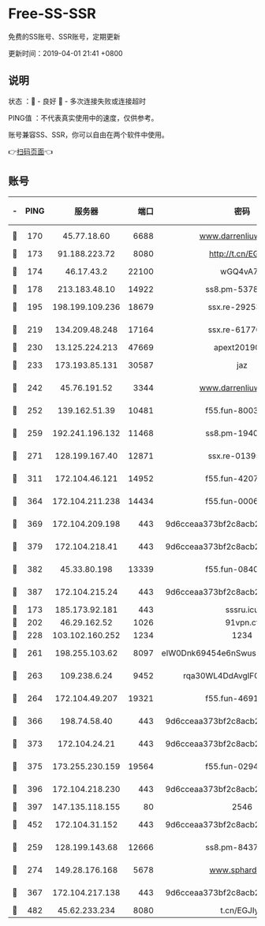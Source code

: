 # Free-SS-SSR

免费的SS账号、SSR账号，定期更新

更新时间：2019-04-01 21:41 +0800

## 说明

状态     ：🙂 - 良好 🙁 - 多次连接失败或连接超时

PING值   ：不代表真实使用中的速度，仅供参考。

账号兼容SS、SSR，你可以自由在两个软件中使用。

👉[扫码页面](https://liesauer.github.io/Free-SS-SSR/)👈

## 账号

|-|PING|服务器|端口|密码|加密方式|区域|
|:----:|:----:|:-----:|-----:|:----:|:----:|:----:|
|🙂|170|45.77.18.60|6688|www.darrenliuwei.com|aes-256-cfb|JP|
|🙂|173|91.188.223.72|8080|http://t.cn/EGJIyrl|rc4-md5|RU|
|🙂|174|46.17.43.2|22100|wGQ4vA7D|aes-256-gcm|RU|
|🙂|178|213.183.48.10|14922|ss8.pm-53780440|rc4-md5|RU|
|🙂|195|198.199.109.236|18679|ssx.re-29253059|aes-256-cfb|US|
|🙂|219|134.209.48.248|17164|ssx.re-61770990|aes-256-cfb|US|
|🙂|230|13.125.224.213|47669|apext2019001|chacha20|KR|
|🙂|233|173.193.85.131|30587|jaz|aes-256-cfb|US|
|🙂|242|45.76.191.52|3344|www.darrenliuwei.com|aes-256-cfb|AU|
|🙂|252|139.162.51.39|10481|f55.fun-80039996|aes-256-cfb|SG|
|🙂|259|192.241.196.132|11468|ss8.pm-19408003|aes-256-cfb|US|
|🙂|271|128.199.167.40|12871|ssx.re-01395180|aes-256-cfb|SG|
|🙂|311|172.104.46.121|14952|f55.fun-42074925|aes-256-cfb|SG|
|🙂|364|172.104.211.238|14434|f55.fun-00068712|aes-256-cfb|US|
|🙂|369|172.104.209.198|443|9d6cceaa373bf2c8acb22e60b6a58be6|aes-256-cfb|US|
|🙂|379|172.104.218.41|443|9d6cceaa373bf2c8acb22e60b6a58be6|aes-256-cfb|US|
|🙂|382|45.33.80.198|13339|f55.fun-08407406|aes-256-cfb|US|
|🙂|387|172.104.215.24|443|9d6cceaa373bf2c8acb22e60b6a58be6|aes-256-cfb|US|
|🙂|173|185.173.92.181|443|sssru.icu|rc4-md5|RU|
|🙂|202|46.29.162.52|1026|91vpn.cf|rc4-md5|RU|
|🙂|228|103.102.160.252|1234|1234|rc4-md5|JP|
|🙂|261|198.255.103.62|8097|eIW0Dnk69454e6nSwuspv9DmS201tQ0D|aes-256-cfb|US|
|🙂|263|109.238.6.24|9452|rqa30WL4DdAvgIFG6Fs3znzTa|aes-256-cfb|FR|
|🙂|264|172.104.49.207|19321|f55.fun-46918016|aes-256-cfb|SG|
|🙂|366|198.74.58.40|443|9d6cceaa373bf2c8acb22e60b6a58be6|aes-256-cfb|US|
|🙂|373|172.104.24.21|443|9d6cceaa373bf2c8acb22e60b6a58be6|aes-256-cfb|US|
|🙂|375|173.255.230.159|19564|f55.fun-02945742|aes-256-cfb|US|
|🙂|396|172.104.218.230|443|9d6cceaa373bf2c8acb22e60b6a58be6|aes-256-cfb|US|
|🙂|397|147.135.118.155|80|2546|chacha20|US|
|🙂|452|172.104.31.152|443|9d6cceaa373bf2c8acb22e60b6a58be6|aes-256-cfb|US|
|🙁|259|128.199.143.68|12666|ss8.pm-84377090|aes-256-cfb|SG|
|🙁|274|149.28.176.168|5678|www.sphard.com|aes-256-cfb|SG|
|🙁|367|172.104.217.138|443|9d6cceaa373bf2c8acb22e60b6a58be6|aes-256-cfb|US|
|🙁|482|45.62.233.234|8080|t.cn/EGJIyrl|rc4-md5|CA|
